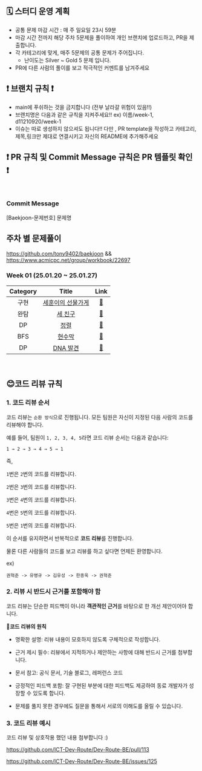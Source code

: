 
## 🗓️ 스터디 운영 계획
- 공통 문제 마감 시간 : 매 주 일요일 23시 59분
- 마감 시간 전까지 해당 주차 5문제을 풀이하여 개인 브랜치에 업로드하고, PR을 제출합니다.
- 각 카테고리에 맞게, 매주 5문제의 공통 문제가 주어집니다.
    - 난이도는 Silver ~ Gold 5 문제 입니다.
- PR에 다른 사람의 풀이를 보고 적극적인 커멘트를 남겨주세요

## ❗️ 브랜치 규칙 ❗️
- main에 푸쉬하는 것을 금지합니다 (전부 날라갈 위험이 있음!!)
- 브랜치명은 다음과 같은 규칙을 지켜주세요!! ex) 이름/week-1, d11210920/week-1
- 이슈는 따로 생성하지 않으셔도 됩니다!! 다만 , PR template을 작성하고 카테고리,제목,링크만 제대로 연결시키고 자신의 README에 추가해주세요
## ❗️ PR 규칙 및 Commit Message 규칙은 PR 템플릿 확인 ❗️
  <br>
  
### Commit Message
[Baekjoon-문제번호] 문제명

 
## 주차 별 문제풀이 
https://github.com/tony9402/baekjoon &&  https://www.acmicpc.net/group/workbook/22697
 
### Week 01 (25.01.20 ~ 25.01.27)
| Category | Title | Link |
| :------: | :---: | :--: |
| 구현 |  <a href="https://www.acmicpc.net/problem/17225">세훈이의 선물가게</a> | <a href="">🔗</a> |
| 완탐 |  <a href="https://www.acmicpc.net/problem/17089">세 친구</a> | <a href="">🔗</a> |
| DP |  <a href="https://www.acmicpc.net/problem/17074">정렬</a> | <a href="">🔗</a> |
| BFS |  <a href="https://www.acmicpc.net/problem/14716">현수막</a> | <a href="">🔗</a> |
| DP |  <a href="https://www.acmicpc.net/problem/2806">DNA 발견</a> | <a href="">🔗</a> |
<br>


## 😊코드 리뷰 규칙 
### 1. 코드 리뷰 순서

코드 리뷰는 ```순환 방식```으로 진행됩니다. 모든 팀원은 자신이 지정된 다음 사람의 코드를 리뷰해야 합니다.

예를 들어, 팀원이 ```1, 2, 3, 4, 5```라면 코드 리뷰 순서는 다음과 같습니다:
```
1 → 2 → 3 → 4 → 5 → 1
```
즉,

```1```번은 ```2```번의 코드를 리뷰합니다.

```2```번은 ```3```번의 코드를 리뷰합니다.

```3```번은 ```4```번의 코드를 리뷰합니다.

```4```번은 ```5```번의 코드를 리뷰합니다.

```5```번은 ```1```번의 코드를 리뷰합니다.

이 순서를 유지하면서 반복적으로 **코드 리뷰**를 진행합니다.

물론 다른 사람들의 코드를 보고 리뷰를 하고 싶다면 언제든 환영합니다.

ex)
```
권혁준 -> 유병규 -> 김유성 -> 한종욱 -> 권혁준
```
### 2. 리뷰 시 반드시 근거를 포함해야 함

코드 리뷰는 단순한 피드백이 아니라 **객관적인 근거**를 바탕으로 한 개선 제안이어야 합니다.

🔹**코드 리뷰의 원칙**

- 명확한 설명: 리뷰 내용이 모호하지 않도록 구체적으로 작성합니다.

- 근거 제시 필수: 리뷰에서 지적하거나 제안하는 사항에 대해 반드시 근거를 첨부합니다.

- 문서 참고: 공식 문서, 기술 블로그, 레퍼런스 코드

- 긍정적인 피드백 포함: 잘 구현된 부분에 대한 피드백도 제공하여 동료 개발자가 성장할 수 있도록 합니다.

- 문제를 풀지 못한 경우에도 질문을 통해서 서로의 이해도를 올릴 수 있습니다. 

### 3. 코드 리뷰 예시

코드 리뷰 및 상호작용 했던 내용 첨부합니다 :)

https://github.com/ICT-Dev-Route/Dev-Route-BE/pull/113

https://github.com/ICT-Dev-Route/Dev-Route-BE/issues/125


